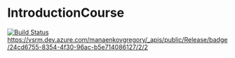 # IntroductionCourse

[![Build Status](https://dev.azure.com/manaenkovgregory/manaenkovgregory/_apis/build/status/weblms-CI?branchName=master)](https://dev.azure.com/manaenkovgregory/manaenkovgregory/_build/latest?definitionId=3&branchName=master)
https://vsrm.dev.azure.com/manaenkovgregory/_apis/public/Release/badge/24cd6755-8354-4f30-96ac-b5e714086127/2/2
